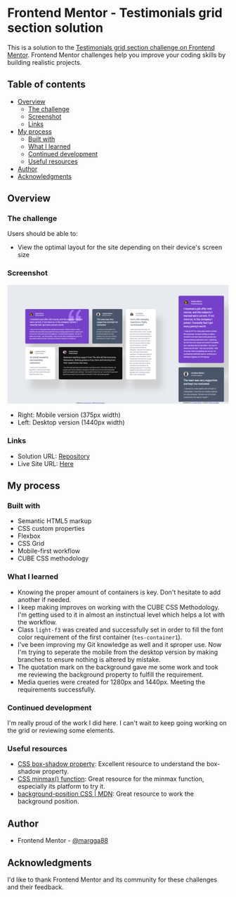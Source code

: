 # Frontend Mentor - Testimonials grid section solution

This is a solution to the [Testimonials grid section challenge on Frontend Mentor](https://www.frontendmentor.io/challenges/testimonials-grid-section-Nnw6J7Un7). Frontend Mentor challenges help you improve your coding skills by building realistic projects. 

## Table of contents

- [Overview](#overview)
  - [The challenge](#the-challenge)
  - [Screenshot](#screenshot)
  - [Links](#links)
- [My process](#my-process)
  - [Built with](#built-with)
  - [What I learned](#what-i-learned)
  - [Continued development](#continued-development)
  - [Useful resources](#useful-resources)
- [Author](#author)
- [Acknowledgments](#acknowledgments)


## Overview

### The challenge

Users should be able to:

- View the optimal layout for the site depending on their device's screen size

### Screenshot

![](./screenshot.png)

- Right: Mobile version (375px width)
- Left: Desktop version (1440px width)

### Links

- Solution URL: [Repository](https://github.com/margga88/testimonials-grid-section)
- Live Site URL: [Here](https://margga88.github.io/testimonials-grid-section/)

## My process

### Built with

- Semantic HTML5 markup
- CSS custom properties
- Flexbox
- CSS Grid
- Mobile-first workflow
- CUBE CSS methodology

### What I learned

- Knowing the proper amount of containers is key. Don't hesitate to add another if needed.
- I keep making improves on working with the CUBE CSS Methodology. I'm getting used to it in almost an instinctual level which helps a lot with the workflow. 
- Class `light-f3` was created and successfully set in order to fill the font color requirement of the first container (`tes-container1`). 
- I've been improving my Git knowledge as well and it sproper use. Now I'm trying to seperate the mobile from the desktop version by making branches to ensure nothing is altered by mistake.
- The quotation mark on the background gave me some work and took me reviewing the background property to fulfill the requirement.
- Media queries were created for 1280px and 1440px. Meeting the requirements successfully.

### Continued development

I'm really proud of the work I did here. I can't wait to keep going working on the grid or reviewing some elements.

### Useful resources

- [CSS box-shadow property](https://www.w3schools.com/cssref/css3_pr_box-shadow.php): Excellent resource to understand the box-shadow property.
- [CSS minmax() function](https://www.w3schools.com/cssref/func_minmax.php): Great resource for the minmax function, especially its platform to try it.
- [background-position CSS | MDN](https://developer.mozilla.org/en-US/docs/Web/CSS/background-position): Great resource to work the background position.

## Author

- Frontend Mentor - [@margga88](https://www.frontendmentor.io/profile/margga88)

## Acknowledgments

I'd like to thank Frontend Mentor and its community for these challenges and their feedback.
